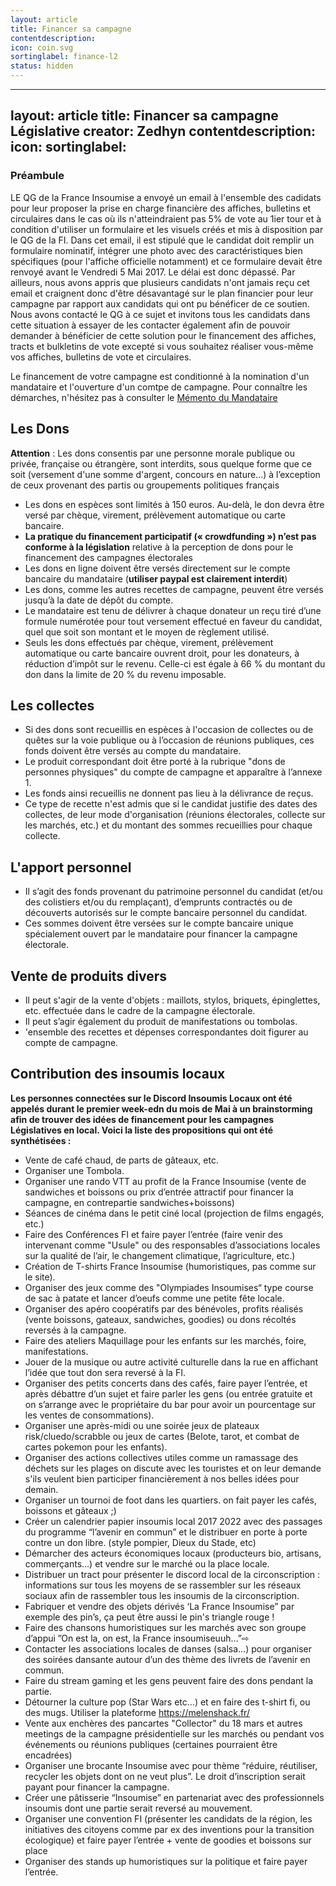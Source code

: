 ```yaml
---
layout: article
title: Financer sa campagne
contentdescription:
icon: coin.svg
sortinglabel: finance-l2
status: hidden
---
```

---
layout: article
title: Financer sa campagne Législative
creator: Zedhyn
contentdescription: 
icon:
sortinglabel: 
---

### Préambule

LE QG de la France Insoumise a envoyé un email à l'ensemble des cadidats pour leur proposer la prise en charge financière des affiches, bulletins et circulaires dans le cas où ils n'atteindraient pas 5% de vote au 1ier tour et à condition d'utiliser un formulaire et les visuels créés et mis à disposition par le QG de la FI.
Dans cet email, il est stipulé que le candidat doit remplir un formulaire nominatif, intégrer une photo avec des caractéristiques bien spécifiques (pour l'affiche officielle notamment) et ce formulaire devait être renvoyé avant le Vendredi 5 Mai 2017. Le délai est donc dépassé.
Par ailleurs, nous avons appris que plusieurs candidats n'ont jamais reçu cet email et craignent donc d'être désavantagé sur le plan financier pour leur campagne par rapport aux candidats qui ont pu bénéficer de ce soutien.
Nous avons contacté le QG à ce sujet et invitons tous les candidats dans cette situation à essayer de les contacter également afin de pouvoir demander à bénéficier de cette solution pour le financement des affiches, tracts et bulkletins de vote excepté si vous souhaitez réaliser vous-même vos affiches, bulletins de vote et circulaires.

Le financement de votre campagne est conditionné à la nomination d'un mandataire et l'ouverture d'un comtpe de campagne. Pour connaître les démarches, n'hésitez pas à consulter le [Mémento du Mandataire](http://kitcampagne.lesinsoumislocaux.fr/legislatives2017/memento-mandataire/)

## Les Dons 
**Attention** : Les dons consentis par une personne morale publique ou privée, française ou étrangère, sont interdits, sous quelque forme que ce soit (versement d'une somme d'argent, concours en nature…) à l’exception de ceux provenant des partis ou groupements politiques français
- Les dons en espèces sont limités à 150 euros. Au-delà, le don devra être versé par chèque, virement, prélèvement automatique ou carte bancaire.
- **La pratique du financement participatif (« crowdfunding ») n’est pas conforme à la législation** relative à la perception de dons pour le financement des campagnes électorales
- Les dons en ligne doivent être versés directement sur le compte bancaire du mandataire (**utiliser paypal est clairement interdit**)
- Les dons, comme les autres recettes de campagne, peuvent être versés jusqu’à la date de dépôt du compte.
- Le mandataire est tenu de délivrer à chaque donateur un reçu tiré d’une formule numérotée pour tout versement effectué en faveur du candidat, quel que soit son montant et le moyen de règlement utilisé.
- Seuls les dons effectués par chèque, virement, prélèvement automatique ou carte bancaire ouvrent droit, pour les donateurs, à réduction d’impôt sur le revenu. Celle-ci est égale à 66 % du montant du don dans la limite de 20 % du revenu imposable.

## Les collectes
- Si des dons sont recueillis en espèces à l'occasion de collectes ou de quêtes sur la voie publique ou à l’occasion de réunions publiques, ces fonds doivent être versés au compte du mandataire.
- Le produit correspondant doit être porté à la rubrique "dons de personnes physiques" du compte de campagne et apparaître à l’annexe 1.
- Les fonds ainsi recueillis ne donnent pas lieu à la délivrance de reçus.
- Ce type de recette n'est admis que si le candidat justifie des dates des collectes, de leur mode d'organisation (réunions électorales, collecte sur les marchés, etc.) et du montant des sommes recueillies pour chaque collecte.

## L'apport personnel
- Il s’agit des fonds provenant du patrimoine personnel du candidat (et/ou des colistiers et/ou du remplaçant), d’emprunts contractés ou de découverts autorisés sur le compte bancaire personnel du candidat. 
- Ces sommes doivent être versées sur le compte bancaire unique spécialement ouvert par le mandataire pour financer la campagne électorale.

## Vente de produits divers
- Il peut s'agir de la vente d'objets : maillots, stylos, briquets, épinglettes, etc. effectuée dans le cadre de la campagne électorale.
- Il peut s’agir également du produit de manifestations ou tombolas. 
- 'ensemble des recettes et dépenses correspondantes doit figurer au compte de campagne.

## Contribution des insoumis locaux
**Les personnes connectées sur le Discord Insoumis Locaux ont été appelés durant le premier week-edn du mois de Mai à un brainstorming afin de trouver des idées de financement pour les campagnes Législatives en local. Voici la liste des propositions qui ont été synthétisées :**
- Vente de café chaud, de parts de gâteaux, etc.
- Organiser une Tombola.
- Organiser une rando VTT au profit de la France Insoumise (vente de sandwiches et boissons ou prix d’entrée attractif pour financer la campagne, en contrepartie sandwiches+boissons)
- Séances de cinéma dans le petit ciné local (projection de films engagés, etc.)
- Faire des Conférences FI et faire payer l’entrée (faire venir des intervenant comme "Usule" ou des responsables d’associations locales sur la qualité de l’air, le changement climatique, l’agriculture, etc.)
- Création de T-shirts France Insoumise (humoristiques, pas comme sur le site).
- Organiser des jeux comme des "Olympiades Insoumises“ type course de sac à patate et lancer d’oeufs comme une petite fête locale.
- Organiser des apéro coopératifs par des bénévoles, profits réalisés (vente boissons, gateaux, sandwiches, goodies) ou dons récoltés reversés à la campagne.
- Faire des ateliers Maquillage pour les enfants sur les marchés, foire, manifestations.
- Jouer de la musique ou autre activité culturelle dans la rue en affichant l’idée que tout don sera reversé à la FI. 
- Organiser des petits concerts dans des cafés, faire payer l’entrée, et après débattre d’un sujet et faire parler les gens (ou entrée gratuite et on s’arrange avec le propriétaire du bar pour avoir un pourcentage sur les ventes de consommations).
- Organiser une après-midi ou une soirée jeux de plateaux risk/cluedo/scrabble ou jeux de cartes (Belote, tarot, et combat de cartes pokemon pour les enfants).
- Organiser des actions collectives utiles comme un ramassage des déchets sur les plages on discute avec les touristes et on leur demande s'ils veulent bien participer financièrement à nos belles idées pour demain. 
- Organiser un tournoi de foot dans les quartiers. on fait payer les cafés, boissons et gâteaux ;)
- Créer un calendrier papier insoumis local 2017 2022 avec des passages du programme “l’avenir en commun” et le distribuer en porte à porte contre un don libre. (style pompier, Dieux du Stade, etc)
- Démarcher des acteurs économiques locaux (producteurs bio, artisans, commerçants…) et vendre sur le marché ou la place locale.
- Distribuer un tract pour présenter le discord local de la circonscription : informations sur tous les moyens de se rassembler sur les réseaux sociaux afin de rassembler tous les insoumis de la circonscription.
- Fabriquer et vendre des objets dérivés ‘La France Insoumise” par exemple des pin’s, ça peut être aussi le pin's triangle rouge !
- Faire des chansons humoristiques sur les marchés avec son groupe d’appui ”On est la, on est, la France insoumiseuuh…”⇨
- Contacter les associations locales de danses (salsa...) pour organiser des soirées dansante autour d’un des thème des livrets de l’avenir en commun.
- Faire du stream gaming et les gens peuvent faire des dons pendant la partie.
- Détourner la culture pop (Star Wars etc…) et en faire des t-shirt fi, ou des mugs. Utiliser la plateforme https://melenshack.fr/ 
- Vente aux enchères des pancartes "Collector" du 18 mars et autres meetings de la campagne présidentielle sur les marchés ou pendant vos événements ou réunions publiques (certaines pourraient être encadrées)
- Organiser une brocante Insoumise avec pour thème “réduire, réutiliser, recycler les objets dont on ne veut plus”. Le droit d’inscription serait payant pour financer la campagne.
- Créer une pâtisserie “Insoumise” en partenariat avec des professionnels insoumis dont une partie serait reversé au mouvement. 
- Organiser une convention FI (présenter les candidats de la région, les initiatives des citoyens comme par ex des inventions pour la transition écologique) et faire payer l’entrée + vente de goodies et boissons sur place
- Organiser des stands up humoristiques sur la politique et faire payer l’entrée. 
